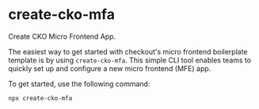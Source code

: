 # create-cko-mfa
Create CKO Micro Frontend App.

The easiest way to get started with checkout's micro frontend boilerplate template is by using `create-cko-mfa`.
This simple CLI tool enables teams to quickly set up and configure a new micro frontend (MFE) app.

To get started, use the following command:

```sh
npx create-cko-mfa
```